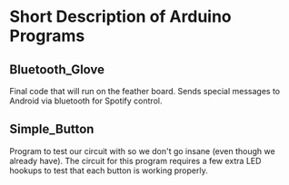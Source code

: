 # Short Description of Arduino Programs

## Bluetooth_Glove
Final code that will run on the feather board. Sends special messages to Android via bluetooth for Spotify control.

## Simple_Button
Program to test our circuit with so we don't go insane (even though we already have). The circuit for this program requires a few extra LED hookups to test that each button is working properly.
